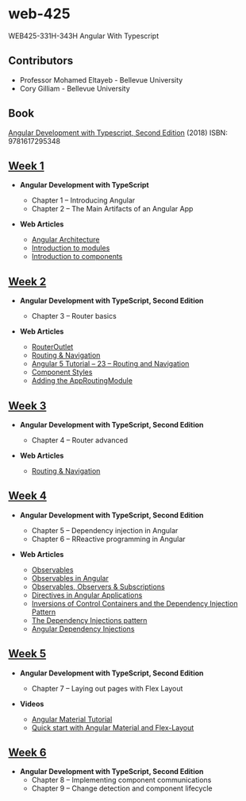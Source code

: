 # web-425
WEB425-331H-343H Angular With Typescript

## Contributors

* Professor Mohamed Eltayeb - Bellevue University
* Cory Gilliam - Bellevue University

## Book
<a href="https://www.manning.com/books/angular-development-with-typescript-second-edition?query=9781617295348#toc" target="_blank">Angular Development with Typescript, Second Edition</a> (2018) ISBN: 9781617295348



[Week 1](https://github.com/imaaxa/web-425/tree/master/week-1)
------
* **Angular Development with TypeScript**
  * Chapter 1 – Introducing Angular
  * Chapter 2 – The Main Artifacts of an Angular App

* **Web Articles**
  * [Angular Architecture](https://angular.io/guide/architecture)
  * [Introduction to modules](https://angular.io/guide/architecture-modules)
  * [Introduction to components](https://angular.io/guide/architecture-components)

[Week 2](https://github.com/imaaxa/web-425/tree/master/week-2)
------
* **Angular Development with TypeScript, Second Edition**
  * Chapter 3 – Router basics

* **Web Articles**
  * [RouterOutlet](https://angular.io/api/router/RouterOutlet)
  * [Routing & Navigation](https://angular.io/guide/router)
  * [Angular 5 Tutorial – 23 – Routing and Navigation](https://youtu.be/Nehk4tBxD4o)
  * [Component Styles](https://angular.io/guide/component-styles)
  * [Adding the AppRoutingModule](https://angular.io/tutorial/toh-pt5)

[Week 3](https://github.com/imaaxa/web-425/tree/master/week-3)
------
* **Angular Development with TypeScript, Second Edition**
  * Chapter 4 – Router advanced

* **Web Articles**
  * [Routing & Navigation](https://angular.io/guide/router)

[Week 4](https://github.com/imaaxa/web-425/tree/master/week-4)
------
* **Angular Development with TypeScript, Second Edition**
  * Chapter 5 – Dependency injection in Angular
  * Chapter 6 – RReactive programming in Angular

* **Web Articles**
  * [Observables](https://angular.io/guide/observables)
  * [Observables in Angular](https://angular.io/guide/observables-in-angular)
  * [Observables, Observers & Subscriptions](https://youtu.be/Tux1nhBPl_w)
  * [Directives in Angular Applications](https://youtu.be/LtT01ZCHRjk)
  * [Inversions of Control Containers and the Dependency Injection Pattern](https://martinfowler.com/articles/injection.html)
  * [The Dependency Injections pattern](https://stackify.com/dependency-injection/)
  * [Angular Dependency Injections](https://angular.io/guide/dependency-injection)

[Week 5](https://github.com/imaaxa/web-425/tree/master/week-5)
------
* **Angular Development with TypeScript, Second Edition**
  * Chapter 7 – Laying out pages with Flex Layout

* **Videos**
  * [Angular Material Tutorial](https://youtu.be/wPT3K3w6JtU)
  * [Quick start with Angular Material and Flex-Layout](https://youtu.be/d6gJLs3ZZII)


[Week 6](https://github.com/imaaxa/web-425/tree/master/week-6)
------
* **Angular Development with TypeScript, Second Edition**
  * Chapter 8 – Implementing component communications
  * Chapter 9 – Change detection and component lifecycle
